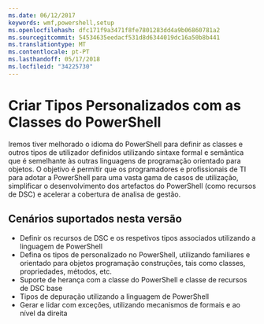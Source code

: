 ```yaml
---
ms.date: 06/12/2017
keywords: wmf,powershell,setup
ms.openlocfilehash: dfc171f9a3471f8fe7801283dd4a9b06860781a2
ms.sourcegitcommit: 54534635eedacf531d8d6344019dc16a50b8b441
ms.translationtype: MT
ms.contentlocale: pt-PT
ms.lasthandoff: 05/17/2018
ms.locfileid: "34225730"
---
```

# <a name="creating-custom-types-using-powershell-classes"></a>Criar Tipos Personalizados com as Classes do PowerShell

Iremos tiver melhorado o idioma do PowerShell para definir as classes e outros tipos de utilizador definidos utilizando sintaxe formal e semântica que é semelhante às outras linguagens de programação orientado para objetos. O objetivo é permitir que os programadores e profissionais de TI para adotar a PowerShell para uma vasta gama de casos de utilização, simplificar o desenvolvimento dos artefactos do PowerShell (como recursos de DSC) e acelerar a cobertura de analisa de gestão.

## <a name="supported-scenarios-in-this-release"></a>Cenários suportados nesta versão

-   Definir os recursos de DSC e os respetivos tipos associados utilizando a linguagem de PowerShell
-   Defina os tipos de personalizado no PowerShell, utilizando familiares e orientado para objetos programação construções, tais como classes, propriedades, métodos, etc.
-   Suporte de herança com a classe do PowerShell e classe de recursos de DSC base
-   Tipos de depuração utilizando a linguagem de PowerShell
-   Gerar e lidar com exceções, utilizando mecanismos de formais e ao nível da direita
